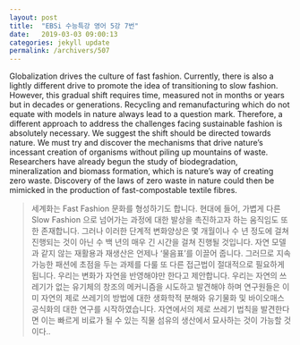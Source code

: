 ```yaml
---
layout: post
title:  "EBSi 수능특강 영어 5강 7번"
date:   2019-03-03 09:00:13
categories: jekyll update
permalink: /archivers/507
---
```


Globalization drives the culture of fast fashion. Currently, there is also a lightly different drive to promote the idea of transitioning to slow fashion. However, this gradual shift requires time, measured not in months or years but in decades or generations. Recycling and remanufacturing which do not equate with models in nature always lead to a question mark. Therefore, a different approach to address the challenges facing sustainable fashion is absolutely necessary. We suggest the shift should be directed towards nature. We must try and discover the mechanisms that drive nature’s incessant creation of organisms without piling up mountains of waste. Researchers have already begun the study of biodegradation, mineralization and biomass formation, which is nature’s way of creating zero waste. Discovery of the laws of zero waste in nature could then be mimicked in the production of fast-compostable textile fibres.
<!--more-->

>세계화는 Fast Fashion 문화를 형성하기도 합니다. 현대에 들어, 가볍게 다른 Slow Fashion 으로 넘어가는 과정에 대한 발상을 촉진하고자 하는 움직임도 또한 존재합니다. 그러나 이러한 단계적 변화양상은 몇 개월이나 수 년 정도에 걸쳐 진행되는 것이 아닌 수 백 년의 매우 긴 시간을 걸쳐 진행될 것입니다. 자연 모델과 같지 않는 재활용과 재생산은 언제나 ‘물음표’를 이끌어 줍니다. 그러므로 지속가능한 패션에 초점을 두는 과제를 다룰 또 다른 접근법이 절대적으로 필요하게 됩니다. 우리는 변화가 자연을 반영해야만 한다고 제안합니다. 우리는 자연의 쓰레기가 없는 유기체의 창조의 메커니즘을 시도하고 발견해야 하며 연구원들은 이미 자연의 제로 쓰레기의 방법에 대한 생화학적 분해와 유기물화 및 바이오매스 공식화의 대한 연구를 시작하였습니다. 자연에서의 제로 쓰레기 법칙을 발견한다면 이는 빠르게 비료가 될 수 있는 직물 섬유의 생산에서 묘사하는 것이 가능할 것이다..
